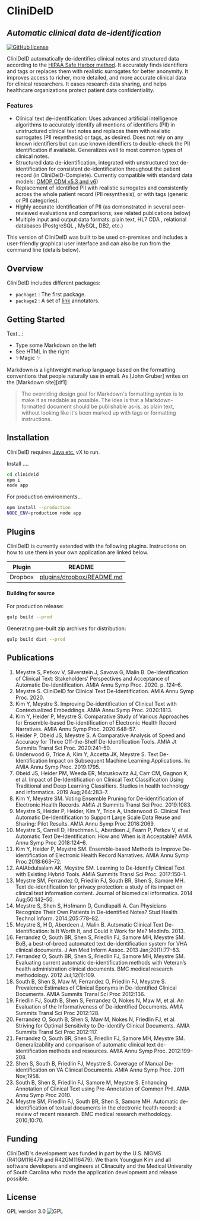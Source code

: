<!--
This file is part of CliniDeID.
CliniDeID is free software: you can redistribute it and/or modify it under the terms of the GNU General Public License as published by the Free Software Foundation, either version 3 of the License, or (at your option) any later version.
CliniDeID is distributed in the hope that it will be useful, but WITHOUT ANY WARRANTY; without even the implied warranty of MERCHANTABILITY or FITNESS FOR A PARTICULAR PURPOSE. See the GNU General Public License for more details.
You should have received a copy of the GNU General Public License along with CliniDeID. If not, see <https://www.gnu.org/licenses/>.
-->

# CliniDeID
## _Automatic clinical data de-identification_


[![GitHub license](https://img.shields.io/badge/license-GPL--3.0-blue)](https://www.gnu.org/licenses/gpl-3.0.txt)

CliniDeID automatically de-identifies clinical notes and structured data according to the [HIPAA Safe Harbor method](https://www.hhs.gov/hipaa/for-professionals/privacy/special-topics/de-identification/index.html#standard). It accurately finds identifiers and tags or replaces them with realistic surrogates for better anonymity. It improves access to richer, more detailed, and more accurate clinical data for clinical researchers. It eases research data sharing, and helps healthcare organizations protect patient data confidentiality.
### Features
* Clinical text de-identification: Uses advanced artificial intelligence algorithms to accurately identify all mentions of identifiers (PII) in unstructured clinical text notes and replaces them with realistic surrogates (PII resynthesis) or tags, as desired. Does not rely on any known identifiers but can use known identifiers to double-check the PII identification if available. Generalizes well to most common types of clinical notes.
* Structured data de-identification, integrated with unstructured text de-identification for consistent de-identification throughout the patient record (in CliniDeiD-Complete). Currently compatible with standard data models: [OMOP CDM v5.3 and v6](https://ohdsi.github.io/CommonDataModel/))
* Replacement of identified PII with realistic surrogates and consistently across the whole patient record (PII resynthesis), or with tags (generic or PII categories).
* Highly accurate identification of PII (as demonstrated in several peer-reviewed evaluations and comparisons; see related publications below)
* Multiple input and output data formats: plain text, HL7 CDA , relational databases (PostgreSQL , MySQL, DB2, etc.)

This version of CliniDeID was built to be used on-premises and includes a user-friendly graphical user interface and can also be run from the command line (details below).


## Overview

CliniDeID includes different packages:

* `pachage1` : The first package.
* `package2` : A set of [link](https://uima.apache.org) annotators.

## Getting Started

Text...:

- Type some Markdown on the left
- See HTML in the right
- ✨Magic ✨

Markdown is a lightweight markup language based on the formatting conventions
that people naturally use in email.
As [John Gruber] writes on the [Markdown site][df1]

> The overriding design goal for Markdown's
> formatting syntax is to make it as readable
> as possible. The idea is that a
> Markdown-formatted document should be
> publishable as-is, as plain text, without
> looking like it's been marked up with tags
> or formatting instructions.


## Installation

CliniDeID requires [Java etc.](https://nodejs.org/) vX to run.

Install ....

```sh
cd clinideid
npm i
node app
```

For production environments...

```sh
npm install --production
NODE_ENV=production node app
```

## Plugins

CliniDeID is currently extended with the following plugins.
Instructions on how to use them in your own application are linked below.

| Plugin | README |
| ------ | ------ |
| Dropbox | [plugins/dropbox/README.md](https://github.com/joemccann/dillinger/tree/master/plugins/dropbox/README.md) |



#### Building for source

For production release:

```sh
gulp build --prod
```

Generating pre-built zip archives for distribution:

```sh
gulp build dist --prod
```
## Publications
1. Meystre S, Petkov V, Silverstein J, Savova G, Malin B. De-Identification of Clinical Text: Stakeholders’ Perspectives and Acceptance of Automatic De-Identification. AMIA Annu Symp Proc. 2020. p. 124–6. 
2. Meystre S. CliniDeID for Clinical Text De-Identification. AMIA Annu Symp Proc. 2020. 
3. Kim Y, Meystre S. Improving De-identification of Clinical Text with Contextualized Embeddings. AMIA Annu Symp Proc. 2020:1813. 
4. Kim Y, Heider P, Meystre S. Comparative Study of Various Approaches for Ensemble-based De-identification of Electronic Health Record Narratives. AMIA Annu Symp Proc. 2020:648–57. 
5. Heider P, Obeid JS, Meystre S. A Comparative Analysis of Speed and Accuracy for Three Off-the-Shelf De-Identification Tools. AMIA Jt Summits Transl Sci Proc. 2020:241–50. 
6. Underwood G, Trice A, Kim Y, Accetta JK, Meystre S. Text De-Identification Impact on Subsequent Machine Learning Applications. In: AMIA Annu Symp Proc. 2019:1795. 
7. Obeid JS, Heider PM, Weeda ER, Matuskowitz AJ, Carr CM, Gagnon K, et al. Impact of De-Identification on Clinical Text Classification Using Traditional and Deep Learning Classifiers. Studies in health technology and informatics. 2019 Aug;264:283–7. 
8. Kim Y, Meystre SM. Voting Ensemble Pruning for De-identification of Electronic Health Records. AMIA Jt Summits Transl Sci Proc. 2019:1083. 
9. Meystre S, Heider P, Heider, Kim Y, Trice A, Underwood G. Clinical Text Automatic De-Identification to Support Large Scale Data Reuse and Sharing: Pilot Results. AMIA Annu Symp Proc 2018:2069.
10. Meystre S, Carrell D, Hirschman L, Aberdeen J, Fearn P, Petkov V, et al. Automatic Text De-Identification: How and When is it Acceptable? AMIA Annu Symp Proc 2018:124–6.
11. Kim Y, Heider P, Meystre SM. Ensemble-based Methods to Improve De-identification of Electronic Health Record Narratives. AMIA Annu Symp Proc 2018:663–72.
12. AAlAbdulsalam AK, Meystre SM. Learning to De-Identify Clinical Text with Existing Hybrid Tools. AMIA Summits Transl Sci Proc. 2017:150–1. 
13. Meystre SM, Ferrandez O, Friedlin FJ, South BR, Shen S, Samore MH. Text de-identification for privacy protection: a study of its impact on clinical text information content. Journal of biomedical informatics. 2014 Aug;50:142–50. 
14. Meystre S, Shen S, Hofmann D, Gundlapalli A. Can Physicians Recognize Their Own Patients in De-identified Notes? Stud Health Technol Inform. 2014;205:778–82. 
15. Meystre S, H D, Aberdeen J, Malin B. Automatic Clinical Text De-Identification: Is It Worth It, and Could It Work for Me? Medinfo. 2013. 
16. Ferrandez O, South BR, Shen S, Friedlin FJ, Samore MH, Meystre SM. BoB, a best-of-breed automated text de-identification system for VHA clinical documents. J Am Med Inform Assoc. 2013 Jan;20(1):77–83. 
17. Ferrandez O, South BR, Shen S, Friedlin FJ, Samore MH, Meystre SM. Evaluating current automatic de-identification methods with Veteran’s health administration clinical documents. BMC medical research methodology. 2012 Jul;12(1):109. 
18. South B, Shen S, Maw M, Ferrandez O, Friedlin FJ, Meystre S. Prevalence Estimates of Clinical Eponyms in De-Identified Clinical Documents. AMIA Summits Transl Sci Proc 2012:136.
19. Friedlin FJ, South B, Shen S, Ferrandez O, Nokes N, Maw M, et al. An Evaluation of the Informativeness of De-identified Documents. AMIA Summits Transl Sci Proc 2012:128. 
20. Ferrandez O, South B, Shen S, Maw M, Nokes N, Friedlin FJ, et al. Striving for Optimal Sensitivity to De-identify Clinical Documents. AMIA Summits Transl Sci Proc 2012:117.
21. Ferrandez O, South BR, Shen S, Friedlin FJ, Samore MH, Meystre SM. Generalizability and comparison of automatic clinical text de-identification methods and resources. AMIA Annu Symp Proc. 2012:199–208. 
22. Shen S, South B, Friedlin FJ, Meystre S. Coverage of Manual De-identification on VA Clinical Documents. AMIA Annu Symp Proc. 2011 Nov;1958. 
23. South B, Shen S, Friedlin FJ, Samore M, Meystre S. Enhancing Annotation of Clinical Text using Pre-Annotation of Common PHI. AMIA Annu Symp Proc 2010.
24. Meystre SM, Friedlin FJ, South BR, Shen S, Samore MH. Automatic de-identification of textual documents in the electronic health record: a review of recent research. BMC medical research methodology. 2010;10:70. 


## Funding
CliniDeID's development was funded in part by the U.S. NIGMS (R41GM116479 and R42GM116479). We thank Youngjun Kim and all software developers and engineers at Clinacuity and the Medical University of South Carolina who made the application development and release possible.

## License

GPL version 3.0
![GPL](https://www.gnu.org/graphics/gplv3-with-text-136x68.png)


